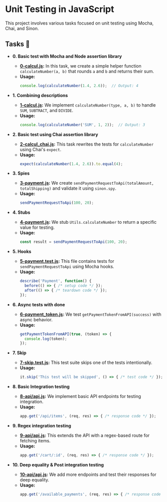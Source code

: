 # Unit Testing in JavaScript

This project involves various tasks focused on unit testing using Mocha, Chai, and Sinon.

## Tasks :page_with_curl:

* **0. Basic test with Mocha and Node assertion library**
  * **[0-calcul.js](./0-calcul.js):** In this task, we create a simple helper function `calculateNumber(a, b)` that rounds `a` and `b` and returns their sum.
  * **Usage:**
    ```javascript
    console.log(calculateNumber(1.4, 2.6));  // Output: 4
    ```
  
* **1. Combining descriptions**
  * **[1-calcul.js](./1-calcul.js):** We implement `calculateNumber(type, a, b)` to handle `SUM`, `SUBTRACT`, and `DIVIDE`.
  * **Usage:**
    ```javascript
    console.log(calculateNumber('SUM', 1, 2));  // Output: 3
    ```

* **2. Basic test using Chai assertion library**
  * **[2-calcul_chai.js](./2-calcul_chai.js):** This task rewrites the tests for `calculateNumber` using Chai's `expect`.
  * **Usage:**
    ```javascript
    expect(calculateNumber(1.4, 2.6)).to.equal(4);
    ```

* **3. Spies**
  * **[3-payment.js](./3-payment.js):** We create `sendPaymentRequestToApi(totalAmount, totalShipping)` and validate it using `sinon.spy`.
  * **Usage:**
    ```javascript
    sendPaymentRequestToApi(100, 20);
    ```

* **4. Stubs**
  * **[4-payment.js](./4-payment.js):** We stub `Utils.calculateNumber` to return a specific value for testing.
  * **Usage:**
    ```javascript
    const result = sendPaymentRequestToApi(100, 20);
    ```

* **5. Hooks**
  * **[5-payment.test.js](./5-payment.test.js):** This file contains tests for `sendPaymentRequestToApi` using Mocha hooks.
  * **Usage:**
    ```javascript
    describe('Payment', function() {
      before(() => { /* setup code */ });
      after(() => { /* teardown code */ });
    });
    ```

* **6. Async tests with done**
  * **[6-payment_token.js](./6-payment_token.js):** We test `getPaymentTokenFromAPI(success)` with async behavior.
  * **Usage:**
    ```javascript
    getPaymentTokenFromAPI(true, (token) => {
      console.log(token);
    });
    ```

* **7. Skip**
  * **[7-skip.test.js](./7-skip.test.js):** This test suite skips one of the tests intentionally.
  * **Usage:**
    ```javascript
    it.skip('This test will be skipped', () => { /* test code */ });
    ```

* **8. Basic Integration testing**
  * **[8-api/api.js](./8-api/api.js):** We implement basic API endpoints for testing integration.
  * **Usage:**
    ```javascript
    app.get('/api/items', (req, res) => { /* response code */ });
    ```

* **9. Regex integration testing**
  * **[9-api/api.js](./9-api/api.js):** This extends the API with a regex-based route for fetching items.
  * **Usage:**
    ```javascript
    app.get('/cart/:id', (req, res) => { /* response code */ });
    ```

* **10. Deep equality & Post integration testing**
  * **[10-api/api.js](./10-api/api.js):** We add more endpoints and test their responses for deep equality.
  * **Usage:**
    ```javascript
    app.get('/available_payments', (req, res) => { /* response code */ });
    ```

